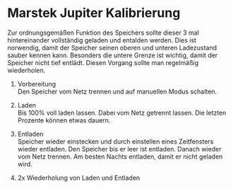 # Marstek Jupiter Kalibrierung

Zur ordnungsgemäßen Funktion des Speichers sollte dieser 3 mal hintereinander vollständig geladen und entalden werden. Dies ist norwendig, damit der Speicher seinen oberen und unteren Ladezustand sauber kennen kann. Besonders die untere Grenze ist wichtig, damit der Speicher nicht tief entlädt. Diesen Vorgang sollte man regelmäßig wiederholen.

1. Vorbereitung  
Den Speicher vom Netz trennen und auf manuellen Modus schalten.

2. Laden  
Bis 100% voll laden lassen. Dabei vom Netz getrennt lassen. Die letzten Prozente können etwas dauern.

3. Entladen  
Speicher wieder einstecken und durch einstellen eines Zeitfensters wieder entladen.
Den Speicher bis er leer ist entladen. Danach wieder vom Netz trennen.
Am besten Nachts entladen, damit er nicht geladen wird.

4. 2x Wiederholung von Laden und Entladen